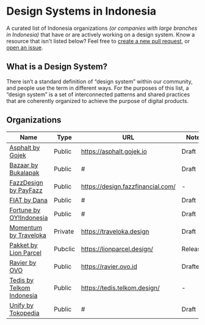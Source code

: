 # Design Systems in Indonesia

A curated list of Indonesia organizations _(or companies with large branches in Indonesia)_ that have or are actively working on a design system. Know a resource that isn't listed below? Feel free to [create a new pull request](https://github.com/daengdoang/design-systems-in-indonesia/compare), or [open an issue](https://github.com/viljamis/design-systems-in-indonesia/issues/new).

## What is a Design System?

There isn’t a standard definition of “design system” within our community, and people use the term in different ways. For the purposes of this list, a “design system” is a set of interconnected patterns and shared practices that are coherently organized to achieve the purpose of digital products.

## Organizations

| Name | Type | URL | Notes
| --- | --- | --- | --- |
| [Asphalt by Gojek](https://asphalt.gojek.io) | Public | https://asphalt.gojek.io | Draft |
| [Bazaar by Bukalapak](#) | Public | # | Draft |
| [FazzDesign by PayFazz](https://design.fazzfinancial.com/) | Public | https://design.fazzfinancial.com/ | - |
| [FIAT by Dana](#) | Public | # | Draft |
| [Fortune by OY!Indonesia](#) | Public | # | Draft |
| [Momentum by Traveloka](https://traveloka.design) | Private | https://traveloka.design | Draft |
| [Pakket by Lion Parcel](https://lionparcel.design/) | Pubclic | https://lionparcel.design/ | Released |
| [Ravier by OVO](https://ravier.ovo.id) | Public | https://ravier.ovo.id | Drafted |
| [Tedis by Telkom Indonesia](https://tedis.telkom.design/) | Public | https://tedis.telkom.design/ | - |
| [Unify by Tokopedia](#) | Public | # | Draft |

